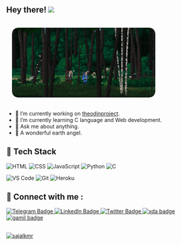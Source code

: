 ## Hey there! <img src="https://media.giphy.com/media/hvRJCLFzcasrR4ia7z/giphy.gif" width="20px">


<br>

<div id="header" align="left">
  <img src="Gif/hiking-rounded.gif" width="380" hspace="15"/>
</div>

<br>

- 🔭 I’m currently working on <a href="https://www.theodinproject.com/"> theodinproject</a>.
- 🌱 I’m currently learning C language and Web development.
- 💬 Ask me about anything.
- 🌟 A wonderful earth angel. 




## 💼 Tech Stack

![HTML](https://img.shields.io/badge/HTML5-E34F26?style=for-the-badge&logo=html5&logoColor=white) ![CSS](https://img.shields.io/badge/-css3-1572B6?&style=for-the-badge&logo=css3&logoColor=white) ![JavaScript](https://img.shields.io/badge/-javascript-F7DF1E?&style=for-the-badge&logo=javascript&logoColor=black)
![Python](https://img.shields.io/badge/python-3776AB?style=for-the-badge&logo=python&logoColor=white) ![C](https://img.shields.io/badge/c-00599C?style=for-the-badge&logo=c&logoColor=white)

![VS Code](https://img.shields.io/badge/-VSCode-007ACC?&style=for-the-badge&logo=visual-studio-code&logoColor=white) ![Git](https://img.shields.io/badge/-Git-F05032?&style=for-the-badge&logo=git&logoColor=white) ![Heroku](https://img.shields.io/badge/Heroku-430098?style=for-the-badge&logo=heroku&logoColor=white)


## 💬 Connect with me : 
<div id="badges">
  <a href="https://t.me/sajalkmr" target="_blank" rel="noopener noreferrer">
    <img src="https://img.shields.io/badge/-Telegram-red?color=blue&logo=telegram&logoColor=black" alt="Telegram Badge"/>
  </a>
  
  <a href="https://www.linkedin.com/in/sajalkmr/" target="_blank">
    <img src="https://img.shields.io/badge/LinkedIn-blue?style=flat-square&logo=linkedin&logoColor=white" alt="LinkedIn Badge"/>
  </a>
  
   <a href="https://twitter.com/sajalkmr18" target="_blank">
    <img src="https://img.shields.io/badge/Twitter-blue?style=flat-square&logo=twitter&logoColor=white" alt="Twitter Badge"/>
  </a>
  
  <a href="https://forum.xda-developers.com/m/sajalkmr.7525036/" target="_blank">
    <img src="https://img.shields.io/badge/XDA-%23AC6E2F.svg?style=flat-square&logo=XDA-Developers&logoColor=white" alt="xda badge"/>
  </a>
  
  
  
  <a href="mailto:sajal.kumar2003@gmail.com">
    <img src="https://img.shields.io/badge/Gmail-red?style=flat-square&logo=gmail&logoColor=white" alt="gamil badge"/>
  </a>
  <br></br>
  <p align="left"> <a href="https://github.com/sajalkmr"><img src="https://komarev.com/ghpvc/?username=sajalkmr&label=Profile%20views&color=0e75b6&style=flat" alt="sajalkmr" /></a> </p>
  
  
  </div>
  
 
